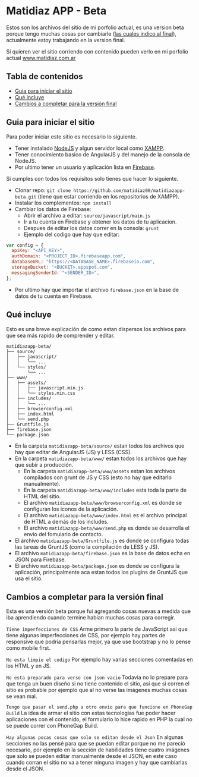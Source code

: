 # Matidiaz APP - Beta

Estos son los archivos del sitio de mi porfolio actual, es una version beta porque tengo muchas cosas por cambiarle ([las cuales indico al final](#cambios-a-completar-para-la-version-final)), actualmente estoy trabajando en la version final.

Si quieren ver el sitio corriendo con contenido pueden verlo en mi porfolio actual <a href="http://www.matidiaz.com.ar/" target="_blank">www.matidiaz.com.ar</a>

## Tabla de contenidos

* [Guia para iniciar el sitio](#guia-para-iniciar-el-sitio)
* [Qué incluye](#qué-incluye)
* [Cambios a completar para la versión final](#cambios-a-completar-para-la-versión-final)

## Guia para iniciar el sitio

Para poder iniciar este sitio es necesario lo siguiente.

* Tener instalado <a href="https://nodejs.org/es/" target="_blank">NodeJS</a> y algun servidor local como <a href="https://www.apachefriends.org/es/index.html" target="_blank">XAMPP</a>.
* Tener conocimiento basico de AngularJS y del manejo de la consola de NodeJS.
* Por ultimo tener un usuario y aplicación lista en <a href="https://firebase.google.com/" target="_blank">Firebase</a>.

Si cumples con todos los requisitos solo tienes que hacer lo siguiente.

* Clonar repo: `git clone https://github.com/matidiaz00/matidiazapp-beta.git` (tiene que estar corriendo en los repositorios de XAMPP).
* Instalar los complementos: `npm install`
* Cambiar los datos de Firebase:
  * Abrir el archivo a editar: `source/javascript/main.js`
  * Ir a tu cuenta en Firebase y obtener los datos de tu aplicacion.
  * Despues de editar los datos correr en la consola: `grunt`
  * Ejemplo del codigo que hay que editar:
```javascript
var config = {
  apiKey: "<API_KEY>",
  authDomain: "<PROJECT_ID>.firebaseapp.com",
  databaseURL: "https://<DATABASE_NAME>.firebaseio.com",
  storageBucket: "<BUCKET>.appspot.com",
  messagingSenderId: "<SENDER_ID>",
};
```
* Por ultimo hay que importar el archivo `firebase.json` en la base de datos de tu cuenta en Firebase.

## Qué incluye

Esto es una breve explicación de como estan dispersos los archivos para que sea más rapido de comprender y editar.

```
matidiazapp-beta/
├── source/
│   ├── javascript/
│   │   └── ...
│   └── styles/
│       └── ...
├── www/
│   ├── assets/
│   │   ├── javascript.min.js
│   │   └── styles.min.css
│   ├── includes/
│   │   └── ...
│   ├── browserconfig.xml
│   ├── index.html
│   └── send.php
├── Gruntfile.js
├── firebase.json
└── package.json
```

* En la carpeta `matidiazapp-beta/source/` estan todos los archivos que hay que editar de AngularJS (JS) y LESS (CSS).
* En la carpeta `matidiazapp-beta/www/` estan todos los archivos que hay que subir a producción.
  * En la carpeta `matidiazapp-beta/www/assets` estan los archivos compilados con grunt de JS y CSS (esto no hay que editarlo manualmente).
  * En la carpeta `matidiazapp-beta/www/includes` esta toda la parte de HTML del sitio.
  * El archivo `matidiazapp-beta/www/browserconfig.xml` es donde se configuran los iconos de la aplicación.
  * El archivo `matidiazapp-beta/www/index.html` es el archivo principal de HTML a demás de los includes.
  * El archivo `matidiazapp-beta/www/send.php` es donde se desarrolla el envio del fomulario de contacto.
* El archivo `matidiazapp-beta/Gruntfile.js` es donde se configura todas las tareas de GruntJS (como la compilación de LESS y JS).
* El archivo `matidiazapp-beta/firebase.json` es la base de datos echa en JSON para Firebase.
* El archivo `matidiazapp-beta/package.json` es donde se configura la aplicación, principalmente aca estan todos los plugins de GruntJS que usa el sitio.

## Cambios a completar para la versión final

Esta es una versión beta porque fui agregando cosas nuevas a medida que iba aprendiendo cuando termine habian muchas cosas para corregir.

```Tiene imperfecciones de CSS```
Arme primero la parte de JavaScript asi que tiene algunas imperfecciones de CSS, por ejemplo hay partes de responsive que podria pensarlas mejor, ya que use bootstrap y no lo pense como mobile first.

```No esta limpio el codigo```
Por ejemplo hay varias secciones comentadas en los HTML y en JS.

```No esta preparado para verse con json vacio```
Todavia no lo prepare para que tenga un buen diseño si no tiene contenido el sitio, asi que si corren el sitio es probable por ejemplo que al no verse las imágenes muchas cosas se vean mal.

```Tengo que pasar el send.php a otro envio para que funcione en PhoneGap Build```
La idea de armar el sitio con estas tecnologias fue poder hacer aplicaciones con el contenido, el formulario lo hice rapido en PHP la cual no se puede correr con PhoneGap Build.

```Hay algunas pocas cosas que solo se editan desde el Json```
En algunas secciones no las pensé para que se puedan editar porque no me pareció necesario, por ejemplo en la sección de habilidades tiene cuatro imágenes que solo se pueden editar manualmente desde el JSON, en este caso cuando corran el sitio no va a tener ninguna imagen y hay que cambiarlas desde el JSON.
